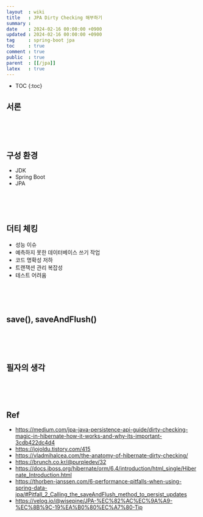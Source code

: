 ```yaml
---
layout  : wiki
title   : JPA Dirty Checking 해부하기
summary :
date    : 2024-02-16 00:00:00 +0900
updated : 2024-02-16 00:00:00 +0900
tag     : spring-boot jpa
toc     : true
comment : true
public  : true
parent  : [[/jpa]]
latex   : true
---
```

* TOC
{:toc}

## 서론

<br><br><br>

## 구성 환경

- JDK
- Spring Boot
- JPA

<br><br><br>

## 더티 체킹

- 성능 이슈
- 예측하지 못한 데이터베이스 쓰기 작업
- 코드 명확성 저하
- 트랜잭션 관리 복잡성
- 테스트 어려움


<br><br><br>


## save(), saveAndFlush()

<br><br><br>

## 필자의 생각

<br><br><br>

  
## Ref

- https://medium.com/jpa-java-persistence-api-guide/dirty-checking-magic-in-hibernate-how-it-works-and-why-its-important-3cdb422dc4d4
- https://jojoldu.tistory.com/415
- https://vladmihalcea.com/the-anatomy-of-hibernate-dirty-checking/
- https://brunch.co.kr/@purpledev/32
- https://docs.jboss.org/hibernate/orm/6.4/introduction/html_single/Hibernate_Introduction.html
- https://thorben-janssen.com/6-performance-pitfalls-when-using-spring-data-jpa/#Pitfall_2_Calling_the_saveAndFlush_method_to_persist_updates
- https://velog.io/@wisepine/JPA-%EC%82%AC%EC%9A%A9-%EC%8B%9C-19%EA%B0%80%EC%A7%80-Tip